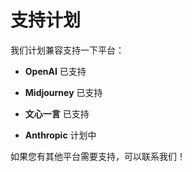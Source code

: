 # 支持计划

我们计划兼容支持一下平台：

- **OpenAI** 已支持

- **Midjourney**  已支持

- **文心一言**  已支持

- **Anthropic** 计划中



如果您有其他平台需要支持，可以联系我们！
